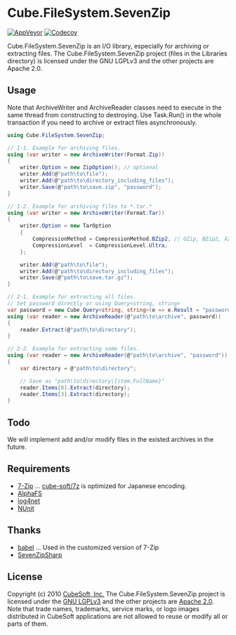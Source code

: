 Cube.FileSystem.SevenZip
====

[![AppVeyor](https://ci.appveyor.com/api/projects/status/jao7f754rlookxxe?svg=true)](https://ci.appveyor.com/project/clown/cube-filesystem-sevenzip)
[![Codecov](https://codecov.io/gh/cube-soft/Cube.FileSystem.SevenZip/branch/master/graph/badge.svg)](https://codecov.io/gh/cube-soft/Cube.FileSystem.SevenZip)

Cube.FileSystem.SevenZip is an I/O library, especially for archiving or extracting files.
The Cube.FileSystem.SevenZip project (files in the Libraries directory) is licensed under the GNU LGPLv3 and the other projects are Apache 2.0.

## Usage

Note that ArchiveWriter and ArchiveReader classes need to execute in the same thread from constructing to destroying.
Use Task.Run() in the whole transaction if you need to archive or extract files asynchronously.

```cs
using Cube.FileSystem.SevenZip;

// 1-1. Example for archiving files.
using (var writer = new ArchiveWriter(Format.Zip))
{
    writer.Option = new ZipOption(); // optional
    writer.Add(@"path\to\file");
    writer.Add(@"path\to\directory_including_files");
    writer.Save(@"path\to\save.zip", "password");
}

// 1-2. Example for archiving files to *.tar.*
using (var writer = new ArchiveWriter(Format.Tar))
{
    writer.Option = new TarOption
    {
        CompressionMethod = CompressionMethod.BZip2, // GZip, BZip2, XZ or Copy
        CompressionLevel  = CompressionLevel.Ultra,
    };

    writer.Add(@"path\to\file");
    writer.Add(@"path\to\directory_including_files");
    writer.Save(@"path\to\save.tar.gz");
}

// 2-1. Example for extracting all files.
// Set password directly or using Query<string, string>
var password = new Cube.Query<string, string>(e => e.Result = "password");
using (var reader = new ArchiveReader(@"path\to\archive", password))
{
    reader.Extract(@"path\to\directory");
}

// 2-2. Example for extracting some files.
using (var reader = new ArchiveReader(@"path\to\archive", "password"))
{
    var directory = @"path\to\directory";

    // Save as "path\to\directory\{item.FullName}"
    reader.Items[0].Extract(directory);
    reader.Items[3].Extract(directory);
}
```

## Todo

We will implement add and/or modify files in the existed archives in the future.

## Requirements

* [7-Zip](http://www.7-zip.org/) ... [cube-soft/7z](https://github.com/cube-soft/7z) is optimized for Japanese encoding.
* [AlphaFS](http://alphafs.alphaleonis.com/)
* [log4net](https://logging.apache.org/log4net/)
* [NUnit](http://nunit.org/)

## Thanks

* [babel](http://tricklib.com/cxx/ex/babel/) ... Used in the customized version of 7-Zip
* [SevenZipSharp](https://www.nuget.org/packages/SevenZipSharp/)

## License
 
Copyright (c) 2010 [CubeSoft, Inc.](http://www.cube-soft.jp/)
The Cube.FileSystem.SevenZip project is licensed under the [GNU LGPLv3](https://github.com/cube-soft/Cube.FileSystem.SevenZip/blob/master/Libraries/License.txt)
and the other projects are [Apache 2.0](https://github.com/cube-soft/Cube.FileSystem.SevenZip/blob/master/License.txt).
Note that trade names, trademarks, service marks, or logo images distributed in CubeSoft applications are not allowed to reuse or modify all or parts of them.